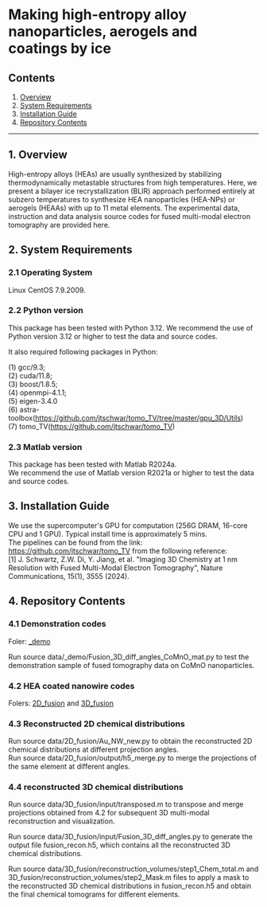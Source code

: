 # Making high-entropy alloy nanoparticles, aerogels and coatings by ice

## Contents

1. [Overview](#1-overview)  
2. [System Requirements](#2-system-requirements)  
3. [Installation Guide](#3-installation-guide)  
4. [Repository Contents](#4-repository-contents)


---

## 1. Overview
High-entropy alloys (HEAs) are usually synthesized by stabilizing thermodynamically metastable structures from high temperatures. Here, we present a bilayer ice recrystallization (BLIR) approach performed entirely at subzero temperatures to synthesize HEA nanoparticles (HEA-NPs) or aerogels (HEAAs) with up to 11 metal elements. The experimental data, instruction and data analysis source codes for fused multi-modal electron tomography are provided here.

## 2. System Requirements

### 2.1 Operating System

Linux CentOS 7.9.2009.

### 2.2 Python version

This package has been tested with Python 3.12. 
We recommend the use of Python version 3.12 or higher to test the data and source codes.

It also required following packages in Python:

(1) gcc/9.3;     
(2) cuda/11.8;     
(3) boost/1.8.5;     
(4) openmpi-4.1.1;    
(5) eigen-3.4.0  
(6) astra-toolbox(https://github.com/jtschwar/tomo_TV/tree/master/gpu_3D/Utils)  
(7) tomo_TV(https://github.com/jtschwar/tomo_TV)

### 2.3 Matlab version

This package has been tested with Matlab R2024a.  
We recommend the use of Matlab version R2021a or higher to test the data and source codes.

## 3. Installation Guide

We use the supercomputer's GPU for computation (256G DRAM, 16-core CPU and 1 GPU). Typical install time is approximately 5 mins.  
The pipelines can be found from the link: https://github.com/jtschwar/tomo_TV from the following reference:  
[1] J. Schwartz, Z.W. Di, Y. Jiang, et al. "Imaging 3D Chemistry at 1 nm Resolution with Fused Multi-Modal Electron Tomography", Nature Communications, 15(1), 3555 (2024).

## 4. Repository Contents

### 4.1 Demonstration codes  
Foler: [_demo](./_demo)

Run source data/_demo/Fusion_3D_diff_angles_CoMnO_mat.py to test the demonstration sample of fused tomography data on CoMnO nanoparticles.

### 4.2 HEA coated nanowire codes
Folers: [2D_fusion](./2D_fusion) and [3D_fusion](./3D_fusion)

### 4.3 Reconstructed 2D chemical distributions  
Run source data/2D_fusion/Au_NW_new.py to obtain the reconstructed 2D chemical distributions at different projection angles.  
Run source data/2D_fusion/output/h5_merge.py to merge the projections of the same element at different angles.

### 4.4 reconstructed 3D chemical distributions  
Run source data/3D_fusion/input/transposed.m to transpose and merge projections obtained from 4.2 for subsequent 3D multi-modal reconstruction and visualization.  

Run source data/3D_fusion/input/Fusion_3D_diff_angles.py to generate the output file fusion_recon.h5, which contains all the reconstructed 3D chemical distributions.  

Run source data/3D_fusion/reconstruction_volumes/step1_Chem_total.m and 3D_fusion/reconstruction_volumes/step2_Mask.m files to apply a mask to the reconstructed 3D chemical distributions in fusion_recon.h5 and obtain the final chemical tomograms for different elements.

